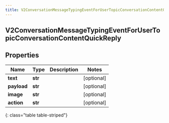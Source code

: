 ```yaml
---
title: V2ConversationMessageTypingEventForUserTopicConversationContentQuickReply
---
```

## V2ConversationMessageTypingEventForUserTopicConversationContentQuickReply

## Properties

|Name | Type | Description | Notes|
|------------ | ------------- | ------------- | -------------|
| **text** | **str** |  | [optional] |
| **payload** | **str** |  | [optional] |
| **image** | **str** |  | [optional] |
| **action** | **str** |  | [optional] |
{: class="table table-striped"}


